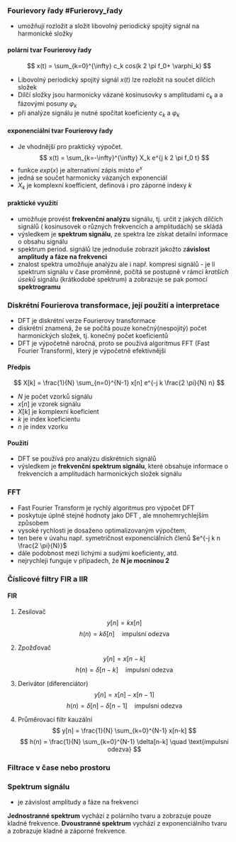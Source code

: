 ### Fourievory řady #Furierovy_řady
- umožňují rozložit a složit libovolný periodický spojitý signál na harmonické složky

#### polární tvar Fourierovy řady
$$
x(t) = \sum_{k=0}^{\infty} c_k cos(k 2 \pi  f_0+ \varphi_k)
$$
- Libovolný periodický spojitý signál $x(t)$ lze rozložit na součet dílčích složek
- Dílčí složky jsou harmonicky vázané kosinusovky s amplitudami $c_k$ a a fázovými posuny $\varphi_k$
- při analýze signálu je nutné spočítat koeficienty $c_k$ a $\varphi_k$

#### exponenciální tvar Fourierovy řady
- Je vhodnější pro praktický výpočet.
$$
x(t) = \sum_{k=-\infty}^{\infty} X_k e^{j k 2 \pi f_0 t}
$$
- funkce $exp(x)$ je alternativní zápis místo $e^x$
- jedná se součet harmonicky vázaných exponenciál
- $X_k$ je komplexní koefficient, definová i pro záporné indexy $k$

#### praktické využití

- umožňuje provést **frekvenční analýzu** signálu, tj. určit z jakých dílčích signálů ( kosinusovek o různých frekvencích a amplitudách) se skládá
- výsledkem je **spektrum signálu**, ze spektra lze získat detailní informace o obsahu signálu
- spektrum period. signálů lze jednoduše zobrazit jakožto z**ávislost amplitudy a fáze na frekvenci**
- znalost spektra umožňuje analýzu ale i např. kompresi signálů - je li spektrum signálu v čase proměnné, počítá se postupně v rámci *kratších úseků* signálu (krátkodobé spektrum) a zobrazuje se pak pomocí **spektrogramu**

### Diskrétní Fourierova transformace, její použití a interpretace

- DFT je diskrétní verze Fourierovy transformace
- diskrétní znamená, že se počítá pouze konečný(nespojitý) počet harmonických složek, tj. konečný počet koeficientů
- DFT je výpočetně náročná, proto se používá algoritmus FFT (Fast Fourier Transform), který je výpočetně efektivnější

#### Předpis
$$
X[k] = \frac{1}{N} \sum_{n=0}^{N-1} x[n] e^{-j k \frac{2 \pi}{N} n}
$$

- $N$ je počet vzorků signálu
- $x[n]$ je vzorek signálu
- $X[k]$ je komplexní koeficient
- $k$ je index koeficientu
- $n$ je index vzorku

#### Použití
- DFT se používá pro analýzu diskrétních signálů
- výsledkem je **frekvenční spektrum signálu**, které obsahuje informace o frekvencích a amplitudách harmonických složek signálu


### FFT
- Fast Fourier Transform je rychlý algoritmus pro výpočet DFT
- poskytuje úplně stejné hodnoty jako DFT , ale mnohemrychlejším způsobem
- vysoké rychlosti je dosaženo optimalizovaným výpočtem,
- ten bere v úvahu např. symetričnost exponenciálních členů $e^{-j k n \frac{2 \pi}{N}}$
- dále podobnost mezi lichými a sudými koeficienty, atd.
- nejrychleji funguje v případech, že **N je mocninou 2**

### Číslicové filtry FIR a IIR
#### FIR

1. Zesilovač 
  $$
    y[n] = k x[n]
  $$ 
  $$
    h(n) = k\delta[n] \quad \text{impulsní odezva}
  $$

2. Zpožďovač
   $$
   y[n] = x[n-k]
   $$
    $$
    h(n) = \delta[n-k] \quad \text{impulsní odezva}
    $$
3. Derivátor (diferenciátor)
   $$
   y[n] = x[n] - x[n-1]
   $$
    $$
    h(n) = \delta[n] - \delta[n-1] \quad \text{impulsní odezva}
    $$
4. Průměrovací filtr kauzální
   $$
   y[n] = \frac{1}{N} \sum_{k=0}^{N-1} x[n-k]
   $$
    $$
    h(n) = \frac{1}{N} \sum_{k=0}^{N-1} \delta[n-k] \quad \text{impulsní odezva}
    $$

### Filtrace v čase nebo prostoru

### Spektrum signálu
- je závislost amplitudy a fáze na frekvenci

**Jednostranné spektrum** vychází z polárního tvaru a zobrazuje pouze kladné frekvence.
**Dvoustranné spektrum** vychází z exponenciálního tvaru a zobrazuje kladné a záporné frekvence.